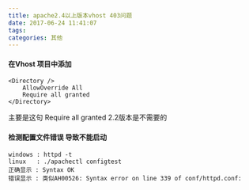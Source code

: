 ```yaml
---
title: apache2.4以上版本vhost 403问题
date: 2017-06-24 11:41:07
tags:
categories: 其他
---
```


#### 在Vhost 项目中添加
```
<Directory />
    AllowOverride All
    Require all granted
</Directory>
```
主要是这句 Require all granted 2.2版本是不需要的

#### 检测配置文件错误 导致不能启动
```
windows : httpd -t
linux   : ./apachectl configtest
正确显示 : Syntax OK
错误显示 : 类似AH00526: Syntax error on line 339 of conf/httpd.conf:
```